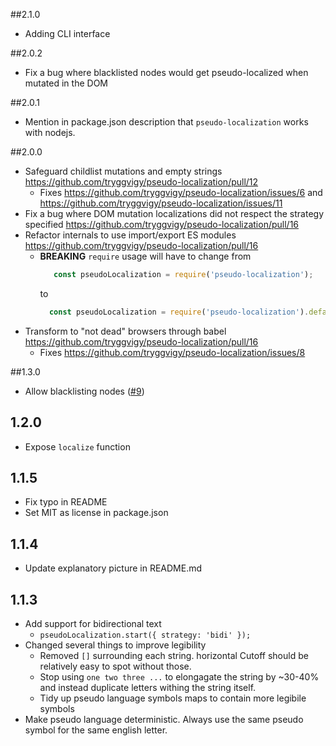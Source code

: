 ##2.1.0
- Adding CLI interface

##2.0.2
- Fix a bug where blacklisted nodes would get pseudo-localized when mutated in the DOM

##2.0.1
- Mention in package.json description that `pseudo-localization` works with nodejs.

##2.0.0
- Safeguard childlist mutations and empty strings https://github.com/tryggvigy/pseudo-localization/pull/12
  - Fixes https://github.com/tryggvigy/pseudo-localization/issues/6 and https://github.com/tryggvigy/pseudo-localization/issues/11
- Fix a bug where DOM mutation localizations did not respect the strategy specified https://github.com/tryggvigy/pseudo-localization/pull/16
- Refactor internals to use import/export ES modules https://github.com/tryggvigy/pseudo-localization/pull/16
  - **BREAKING** `require` usage will have to change from
     ```js
        const pseudoLocalization = require('pseudo-localization');
     ```
     to
    ```js
      const pseudoLocalization = require('pseudo-localization').default;
    ```
- Transform to "not dead" browsers through babel https://github.com/tryggvigy/pseudo-localization/pull/16
  - Fixes https://github.com/tryggvigy/pseudo-localization/issues/8

##1.3.0
- Allow blacklisting nodes ([#9](https://github.com/tryggvigy/pseudo-localization/pull/9))

## 1.2.0
- Expose `localize` function

## 1.1.5
- Fix typo in README
- Set MIT as license in package.json

## 1.1.4
- Update explanatory picture in README.md

## 1.1.3
- Add support for bidirectional text
  - `pseudoLocalization.start({ strategy: 'bidi' });`
- Changed several things to improve legibility
  - Removed `[]` surrounding each string. horizontal Cutoff should be relatively easy to spot without those.
  - Stop using `one two three ...` to elongagate the string by ~30-40% and instead duplicate letters withing the string itself.
  - Tidy up pseudo language symbols maps to contain more legibile symbols
- Make pseudo language deterministic. Always use the same pseudo symbol for the same english letter.
